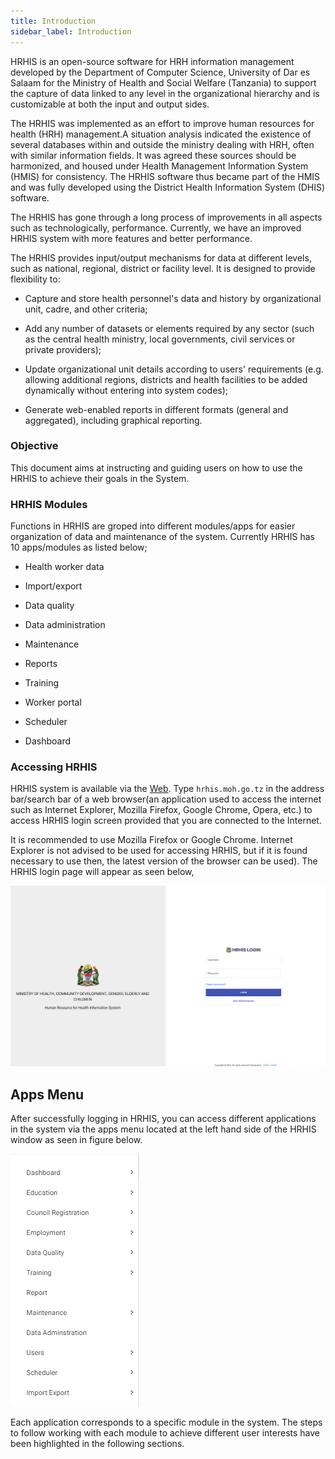 ```yaml
---
title: Introduction
sidebar_label: Introduction
---
```


 HRHIS is an open-source software for HRH information management developed by the Department of Computer Science, University of Dar es Salaam for the Ministry of Health and Social Welfare (Tanzania) to support the capture of data linked to any level in the organizational hierarchy and is customizable at both the input and output sides.
  
The HRHIS was implemented as an effort to improve human resources for health (HRH) management.A situation analysis indicated the existence of several databases within and outside the ministry dealing with HRH, often with similar information fields. It was agreed these sources should be harmonized, and housed under Health Management Information System (HMIS) for consistency. The HRHIS software thus became part of the HMIS and was fully developed using the District Health Information System (DHIS) software.

The HRHIS has gone through a long process of improvements in all aspects such as technologically, performance. Currently, we have an improved HRHIS system with more features and better performance. 

The HRHIS provides input/output mechanisms for data at different levels, such as national,
regional, district or facility level. It is designed to provide flexibility to:

- Capture and store health personnel's data and history by organizational unit, cadre, and other
  criteria;

- Add any number of datasets or elements required by any sector (such as the central health
  ministry, local governments, civil services or private providers);

- Update organizational unit details according to users' requirements (e.g. allowing additional
  regions, districts and health facilities to be added dynamically without entering into system
  codes);

- Generate web-enabled reports in different formats (general and aggregated), including
  graphical reporting.

### Objective ###

This document aims at instructing and guiding  users on how to use the HRHIS to achieve their goals in the System.

### HRHIS Modules ###

Functions in HRHIS are groped into different modules/apps for easier organization of data and maintenance of the system. Currently HRHIS has 10 apps/modules as listed below;

- Health worker data

- Import/export

- Data quality

- Data administration

- Maintenance

- Reports

- Training

- Worker portal

- Scheduler

- Dashboard

### **Accessing HRHIS** ###

HRHIS system is available via the [Web](https://hrhis.moh.go.tz/). Type `hrhis.moh.go.tz` in the address bar/search bar of a web browser(an application used to access the internet such as Internet Explorer, Mozilla Firefox, Google Chrome, Opera, etc.) to access HRHIS login screen provided that you are connected to the Internet.

It is recommended to use Mozilla Firefox or Google Chrome. Internet Explorer is not advised to be used for accessing HRHIS, but if it is found necessary to use then, the latest version of the browser can be used). The HRHIS login page will appear as seen below,

![img alt](/images/login.png)

## Apps Menu

After successfully logging in HRHIS, you can access different applications in the system via the apps menu located at the left hand side of the HRHIS window as seen in figure below.

![img alt](/images/apps.png)

Each application corresponds to a specific module in the system. The steps to follow working with each module to achieve different user interests have been highlighted in the following sections.
